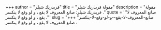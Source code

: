 +++
author = "فريدريك شيلر"
title = "مقولة فريدريك شيلر"
description = "مقولة فريدريك شيلر: صانع المعروف لا يقع ، و لو وقع لا ينكسر ."
quote = '''صانع المعروف لا يقع ، و لو وقع لا ينكسر .'''
slug = "صانع-المعروف-لا-يقع--و-لو-وقع-لا-ينكسر"
+++
صانع المعروف لا يقع ، و لو وقع لا ينكسر .
